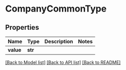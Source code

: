 # CompanyCommonType


## Properties
Name | Type | Description | Notes
------------ | ------------- | ------------- | -------------
**value** | **str** |  | 

[[Back to Model list]](../README.md#documentation-for-models) [[Back to API list]](../README.md#documentation-for-api-endpoints) [[Back to README]](../README.md)


